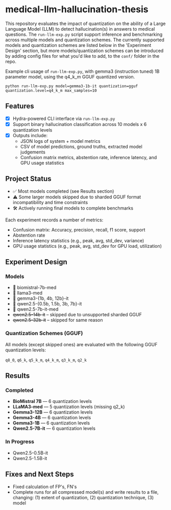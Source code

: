 # medical-llm-hallucination-thesis

This repository evaluates the impact of quantization on the ability of a Large Language Model (LLM) to detect hallucination(s) in answers to medical questions. The `run-llm-exp.py` script support inference and benchmarking across multiple models and quantization schemes. The currently supported models and quantization schemes are listed below in the 'Experiment Design' section, but more models/quantization schemes can be introduced by adding config files for what you'd like to add, to the `conf/` folder in the repo.

Example cli usage of `run-llm-exp.py`, with gemma3 (instruction tuned) 1B parameter model, using the q4_k_m GGUF quantized version.
```
python run-llm-exp.py model=gemma3-1b-it quantization=gguf quantization.level=q4_k_m max_samples=10
```

## Features
- [x] Hydra-powered CLI interface via `run-llm-exp.py`
- [x] Support binary hallucination classification across 10 models x 6 quantization levels
- [x] Outputs include:
  - JSON logs of system + model metrics
  - CSV of model predictions, ground truths, extracted model judgements
  - Confusion matrix metrics, abstention rate, inference latency, and GPU usage statistics

## Project Status

- ✅ Most models completed (see Results section)
- ⚠️ Some larger models skipped due to sharded GGUF format incompatibility and time constraints
- 🛠️ Actively running final models to complete benchmarks

Each experiment records a number of metrics:
* Confusion matrix: Accuracy, precision, recall, f1 score, support
* Abstention rate
* Inference latency statistics (e.g., peak, avg, std_dev, variance)
* GPU usage statistics (e.g., peak, avg, std_dev for GPU load, utilization)

## Experiment Design
### Models
- 💊 biomistral-7b-med
- 💊 llama3-med
- 🧠 gemma3-{1b, 4b, 12b}-it
- 🧠 qwen2.5-{0.5b, 1.5b, 3b, 7b}-it
- 🧠 qwen2.5-7b-it-med
- ~~qwen2.5-14b-it~~ – skipped due to unsupported sharded GGUF
- ~~qwen2.5-32b-it~~ – skipped for same reason

### Quantization Schemes (GGUF)
All models (except skipped ones) are evaluated with the following GGUF quantization levels:

`q8_0`, `q6_k`, `q5_k_m`, `q4_k_m`, `q3_k_m`, `q2_k`

## Results
### Completed
- **BioMistral 7B** — 6 quantization levels
- **LLaMA3-med** — 5 quantization levels (missing q2_k)
- **Gemma3-12B** — 6 quantization levels
- **Gemma3-4B** — 6 quantization levels
- **Gemma3-1B** — 6 quantization levels
- **Qwen2.5-7B-it** — 6 quantization levels

### In Progress

- Qwen2.5-0.5B-it
- Qwen2.5-1.5B-it

## Fixes and Next Steps
* Fixed calculation of FP's, FN's
* Complete runs for all compressed model(s) and write results to a file, changing: (1) extent of quantization, (2) quantization technique, (3) model


